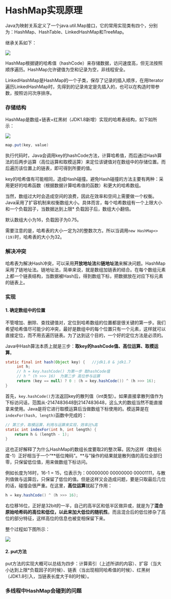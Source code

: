# HashMap实现原理

Java为映射关系定义了一个java.util.Map接口，它的常用实现类有四个，分别为：HashMap、HashTable、LinkedHashMap和TreeMap。

继承关系如下：

![](http://oqag5mdvp.bkt.clouddn.com/201804121001_445.jpg)

HashMap根据键的哈希值（hashCode）来存储数据，访问速度高，但无法按照顺序遍历。HashMap允许键值为空和记录为空，非线程安全。

LinkedHashMap是HashMap的一个子类，保存了记录的插入顺序，在用Iterator遍历LinkedHashMap时，先得到的记录肯定是先插入的，也可以在构造时带参数，按照访问次序排序。

### 存储结构

HashMap是数组+链表+红黑树（JDK1.8新增）实现的哈希表结构，如下如所示：

![](http://oqag5mdvp.bkt.clouddn.com/201804121006_86.jpg)

```java
map.put(key, value)
```

执行代码时，Java会调用key的hashCode方法，计算哈希值，而后通过Hash算法的后两步运算（高位运算和取模运算）来定位该键值对在数组中的存储位置。而后遍历该位置上的链表，即可得到所要的值。

key的哈希值有可能相同，造成Hash碰撞。避免Hash碰撞的方法主要有两种：采用更好的哈希函数（根据数据计算哈希值的函数）和更大的哈希数组。

当然，数组过大时会造成空间的浪费，因此在效率和空间上需要做一个权衡。Java采用了扩容机制来权衡数组大小。具体而言，每个哈希数组有一个上限大小和一个负载因子，当数据达到上限* 负载因子后，数组大小翻倍。

默认数组大小为16，负载因子为0.75。

需要注意的是，哈希表的大小一定为2的整数次方。所以当调用`new HashMap<>(19)`时，哈希表的大小为32。

### 解决冲突

哈希表为解决Hash冲突，可以采用**开放地址法**和**链地址法**来解决问题。HashMap采用了链地址法。链地址法，简单来说，就是数组加链表的结合。在每个数组元素上都一个链表结构，当数据被Hash后，得到数组下标，把数据放在对应下标元素的链表上。

### 实现

#### 1. 确定数组中的位置

不管增加、删除、查找键值对，定位到哈希数组的位置都是很关键的第一步。我们希望哈希值尽可能少的冲突，最好是数组中的每个位置只有一个元素，这样就可以直接定位，而不用去遍历链表。为了达到这个目的，一个好的定位方法是必须的。

Java中Hash算法本质上就是三步：**取key的hashCode值、高位运算、取模运算**。

```java
static final int hash(Object key) {   //jdk1.8 & jdk1.7
     int h;
     // h = key.hashCode() 为第一步 取hashCode值
     // h ^ (h >>> 16)  为第二步 高位参与运算
     return (key == null) ? 0 : (h = key.hashCode()) ^ (h >>> 16);
}
```

首先，`key.hashCode()`方法返回key的散列值（int类型）。如果直接拿散列值作为下标访问话，范围从-2147483648到2147483648，这么大的数组当然不能直接拿来使用。Java是将它进行取模运算后当做数组下标使用的。模运算是在`indexFor(hash, length)`函数中完成的：

```java
// 第三步，取模运算，利用与运算来实现，效率比%高
static int indexFor(int h, int length) {
    return h & (length - 1);
}
```

这也正好解释了为什么HashMap的数组长度要取2的整次幂。因为这样（数组长度-1）正好相当于一个“**低位掩码”。**与”操作的结果就是散列值的高位全部归零，只保留低位值，用来做数组下标访问。

例如长度为16时，16-1 = 15，位表示为：00000000 00000000 00001111，与散列值做与运算后，只保留了低位的值。但是这样又会造成问题，要是只取最后几位的话，碰撞会很严重。在这里，**高位运算**就起了作用：

```java
h = key.hashCode() ^ (h >>> 16);
```

右位移16位，正好是32bit的一半，自己的高半区和低半区做异或，就是为了**混合原始哈希码的高位和低位，以此来加大低位的随机性**。而且混合后的低位掺杂了高位的部分特征，这样高位的信息也被变相保留下来。

整个过程如下图所示：

![](http://oqag5mdvp.bkt.clouddn.com/201804121205_64.jpg)

#### 2. put方法

put方法的实现大概可以总结为四步：计算索引（上述所讲的内容）、扩容（当大小达到上限*负载因子的时候）、链表（当出现相同哈希值的时候）、红黑树（JDK1.8引入，当链表长度大于8的时候）。

### 多线程中HashMap会碰到的问题

